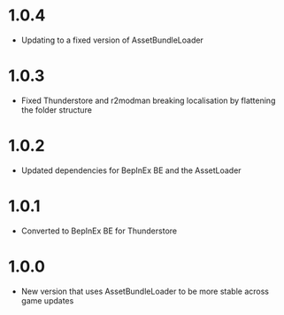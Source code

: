 # 1.0.4

* Updating to a fixed version of AssetBundleLoader

# 1.0.3

* Fixed Thunderstore and r2modman breaking localisation by flattening the folder structure

# 1.0.2

* Updated dependencies for BepInEx BE and the AssetLoader

# 1.0.1

* Converted to BepInEx BE for Thunderstore

# 1.0.0
 
* New version that uses AssetBundleLoader to be more stable across game updates
